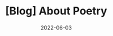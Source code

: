 ---
published: true
title: "[Blog] About Poetry"
date: 2022-06-03
last_modified_at: 2022-06-03T14:02:00
toc: true
toc_sticky: true
categories: blog
tags:
  - python
  - poetry
---